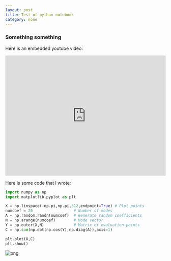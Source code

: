 ```yaml
---
layout: post
title: Test of python notebook 
category: none
---
```


### Something something

Here is an embedded youtube video: 

<div style="position:relative;height:0;padding-bottom:75.0%"><iframe src="https://www.youtube.com/embed/MDuLE9t11dM?rel=0&amp;showinfo=0?ecver=2" width="480" height="360" frameborder="0" style="position:absolute;width:100%;height:100%;left:0" allowfullscreen></iframe></div>


Here is some code that I wrote: 

```python
import numpy as np
import matplotlib.pyplot as plt
```

```python
X = np.linspace(-np.pi,np.pi,512,endpoint=True) # Plot points
numcoef = 20                  # Number of modes
A = np.random.randn(numcoef)  # Generate random coefficients
N = np.arange(numcoef)        # Mode vector
Y = np.outer(X,N)             # Matrix of evaluation points 
C = np.sum(np.dot(np.cos(Y),np.diag(A)),axis=1)

plt.plot(X,C)
plt.show()
```

![png]({{site.url}}/assets/6-4-testpost/randtrigpoly.png)

